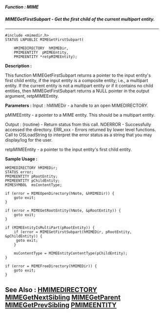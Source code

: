 ##### Function : MIME
##### MIMEGetFirstSubpart - Get the first child of the current multipart entity.
---
```
#include <mimedir.h>
STATUS LNPUBLIC MIMEGetFirstSubpart(

	HMIMEDIRECTORY  hMIMEDir,
	PMIMEENTITY  pMIMEEntity,
	PMIMEENTITY *retpMIMEEntity);
```
**Description :**

This function MIMEGetFirstSubpart returns a pointer to the input entity's first 
child entity, if the input entity is a composite entity; i.e., a multipart 
entity.  If the current entity is not a multipart entity or if it contains no 
child entities, then MIMEGetFirstSubpart returns a NULL pointer in the output 
argument, retpMIMEEntity.

**Parameters :**
Input :
hMIMEDir  -  a handle to an open MIMEDIRECTORY.

pMIMEEntity  -  a pointer to a MIME entity.  This should be a multipart entity.

Output :
(routine)  -  Return status from this call.
	NOERROR - Successfully accessed the directory.
	ERR_xxx - Errors returned by lower level functions.  Call to OSLoadString to interpret the error status as a string that you may display/log for the user.



retpMIMEEntity  -  a pointer to the input entity's first child entity.


**Sample Usage :**
```
HMIMEDIRECTORY hMIMEDir;
STATUS error;
PMIMEENTITY pRootEntity;
PMIMEENTITY pChildEntity;
MIMESYMBOL  msContentType;

if (error = MIMEOpenDirectory(hNote, &hMIMEDir)) {
	goto exit;
}

if (error = MIMEGetRootEntity(hNote, &pRootEntity)) {
	goto exit;
}

if (MIMEEntityIsMultiPart(pRootEntity)) {
	if (error = MIMEGetFirstSubpart(hMIMEDir, pRootEntity, &pChildEntity)) {
	 goto exit;
	}

	msContentType = MIMEEntityContentType(pChildEntity);
}

if (error = MIMEFreeDirectory(hMIMEDir)) {
	goto exit;
}

```
**See Also :**
[HMIMEDIRECTORY](/reference/Data/HMIMEDIRECTORY)
[MIMEGetNextSibling](/reference/Func/MIMEGetNextSibling)
[MIMEGetParent](/reference/Func/MIMEGetParent)
[MIMEGetPrevSibling](/reference/Func/MIMEGetPrevSibling)
[PMIMEENTITY](/reference/Data/PMIMEENTITY)
---
